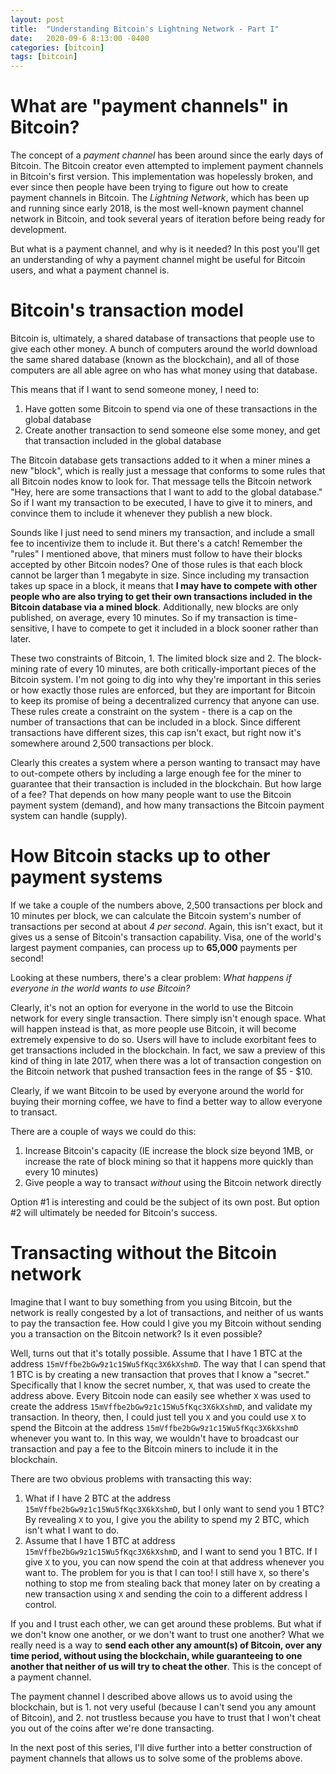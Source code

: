 ```yaml
---
layout: post
title:  "Understanding Bitcoin's Lightning Network - Part I"
date:   2020-09-6 8:13:00 -0400
categories: [bitcoin]
tags: [bitcoin]
---
```


# What are "payment channels" in Bitcoin?

The concept of a *payment channel* has been around since the early days of Bitcoin. The Bitcoin creator even attempted to implement payment channels in Bitcoin's first version. This implementation was hopelessly broken, and ever since then people have been trying to figure out how to create payment channels in Bitcoin. The *Lightning Network*, which has been up and running since early 2018, is the most well-known payment channel network in Bitcoin, and took several years of iteration before being ready for development.

But what is a payment channel, and why is it needed? In this post you'll get an understanding of why a payment channel might be useful for Bitcoin users, and what a payment channel is.

# Bitcoin's transaction model

Bitcoin is, ultimately, a shared database of transactions that people use to give each other money. A bunch of computers around the world download the same shared database (known as the blockchain), and all of those computers are all able agree on who has what money using that database.

This means that if I want to send someone money, I need to:

1. Have gotten some Bitcoin to spend via one of these transactions in the global database
2. Create another transaction to send someone else some money, and get that transaction included in the global database

The Bitcoin database gets transactions added to it when a miner mines a new "block", which is really just a message that conforms to some rules that all Bitcoin nodes know to look for. That message tells the Bitcoin network "Hey, here are some transactions that I want to add to the global database." So if I want my transaction to be executed, I have to give it to miners, and convince them to include it whenever they publish a new block.

Sounds like I just need to send miners my transaction, and include a small fee to incentivize them to include it. But there's a catch! Remember the "rules" I mentioned above, that miners must follow to have their blocks accepted by other Bitcoin nodes? One of those rules is that each block cannot be larger than 1 megabyte in size. Since including my transaction takes up space in a block, it means that **I may have to compete with other people who are also trying to get their own transactions included in the Bitcoin database via a mined block**. Additionally, new blocks are only published, on average, every 10 minutes. So if my transaction is time-sensitive, I have to compete to get it included in a block sooner rather than later.

These two constraints of Bitcoin, 1. The limited block size and 2. The block-mining rate of every 10 minutes, are both critically-important pieces of the Bitcoin system. I'm not going to dig into why they're important in this series or how exactly those rules are enforced, but they are important for Bitcoin to keep its promise of being a decentralized currency that anyone can use. These rules create a constraint on the system - there is a cap on the number of transactions that can be included in a block. Since different transactions have different sizes, this cap isn't exact, but right now it's somewhere around 2,500 transactions per block.

Clearly this creates a system where a person wanting to transact may have to out-compete others by including a large enough fee for the miner to guarantee that their transaction is included in the blockchain. But how large of a fee? That depends on how many people want to use the Bitcoin payment system (demand), and how many transactions the Bitcoin payment system can handle (supply).

# How Bitcoin stacks up to other payment systems

If we take a couple of the numbers above, 2,500 transactions per block and 10 minutes per block, we can calculate the Bitcoin system's number of transactions per second at about *4 per second*. Again, this isn't exact, but it gives us a sense of Bitcoin's transaction capability. Visa, one of the world's largest payment companies, can process up to **65,000** payments per second!

Looking at these numbers, there's a clear problem: *What happens if everyone in the world wants to use Bitcoin?*

Clearly, it's not an option for everyone in the world to use the Bitcoin network for every single transaction. There simply isn't enough space. What will happen instead is that, as more people use Bitcoin, it will become extremely expensive to do so. Users will have to include exorbitant fees to get transactions included in the blockchain. In fact, we saw a preview of this kind of thing in late 2017, when there was a lot of transaction congestion on the Bitcoin network that pushed transaction fees in the range of $5 - $10.

Clearly, if we want Bitcoin to be used by everyone around the world for buying their morning coffee, we have to find a better way to allow everyone to transact.

There are a couple of ways we could do this:
1. Increase Bitcoin's capacity (IE increase the block size beyond 1MB, or increase the rate of block mining so that it happens more quickly than every 10 minutes)
2. Give people a way to transact *without* using the Bitcoin network directly

Option #1 is interesting and could be the subject of its own post. But option #2 will ultimately be needed for Bitcoin's success.

# Transacting without the Bitcoin network

Imagine that I want to buy something from you using Bitcoin, but the network is really congested by a lot of transactions, and neither of us wants to pay the transaction fee. How could I give you my Bitcoin without sending you a transaction on the Bitcoin network? Is it even possible?

Well, turns out that it's totally possible. Assume that I have 1 BTC at the address `15mVffbe2bGw9z1c15Wu5fKqc3X6kXshmD`. The way that I can spend that 1 BTC is by creating a new transaction that proves that I know a "secret." Specifically that I know the secret number, `X`, that was used to create the address above. Every Bitcoin node can easily see whether `X` was used to create the address `15mVffbe2bGw9z1c15Wu5fKqc3X6kXshmD`, and validate my transaction. In theory, then, I could just tell you `X` and you could use `X` to spend the Bitcoin at the address `15mVffbe2bGw9z1c15Wu5fKqc3X6kXshmD` whenever you want to. In this way, we wouldn't have to broadcast our transaction and pay a fee to the Bitcoin miners to include it in the blockchain.

There are two obvious problems with transacting this way:
1. What if I have 2 BTC at the address `15mVffbe2bGw9z1c15Wu5fKqc3X6kXshmD`, but I only want to send you 1 BTC? By revealing `X` to you, I give you the ability to spend my 2 BTC, which isn't what I want to do.
2. Assume that I have 1 BTC at address `15mVffbe2bGw9z1c15Wu5fKqc3X6kXshmD`, and I want to send you 1 BTC. If I give `X` to you, you can now spend the coin at that address whenever you want to. The problem for you is that I can too! I still have `X`, so there's nothing to stop me from stealing back that money later on by creating a new transaction using `X` and sending the coin to a different address I control.

If you and I trust each other, we can get around these problems. But what if we don't know one another, or we don't want to trust one another? What we really need is a way to **send each other any amount(s) of Bitcoin, over any time period, without using the blockchain, while guaranteeing to one another that neither of us will try to cheat the other**. This is the concept of a payment channel.

The payment channel I described above allows us to avoid using the blockchain, but is 1. not very useful (because I can't send you any amount of Bitcoin), and 2. not trustless because you have to trust that I won't cheat you out of the coins after we're done transacting.

In the next post of this series, I'll dive further into a better construction of payment channels that allows us to solve some of the problems above.

